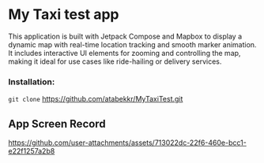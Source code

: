 # My Taxi test app

This application is built with Jetpack Compose and Mapbox to display a dynamic map with real-time location tracking and smooth marker animation. 
It includes interactive UI elements for zooming and controlling the map, making it ideal for use cases like ride-hailing or delivery services.

### Installation:
`git clone` https://github.com/atabekkr/MyTaxiTest.git

## App Screen Record
https://github.com/user-attachments/assets/713022dc-22f6-460e-bcc1-e22f1257a2b8
